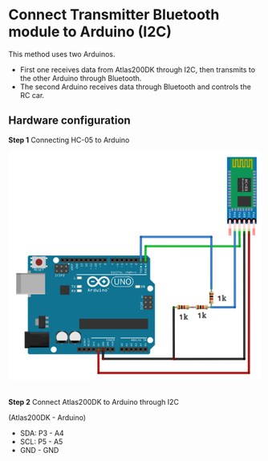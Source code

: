 

# Connect Transmitter Bluetooth module to Arduino (I2C) <a name="EN-US_TOPIC_0232642690"></a>

This method uses two Arduinos.


-   First one receives data from Atlas200DK through I2C, then transmits to the other Arduino through Bluetooth.
-   The second Arduino receives data through Bluetooth and controls the RC car.



## Hardware configuration <a name="en-us_topic_0228461904_section137245294533"></a>


**Step 1**  Connecting HC-05 to Arduino

![](figures/Arduino_bt.png)
<br/><br/>


**Step 2**  Connect Atlas200DK to Arduino through I2C

(Atlas200DK - Arduino)

-   SDA: P3 - A4
-   SCL: P5 - A5
-   GND - GND







